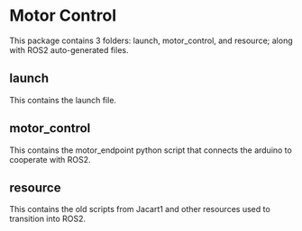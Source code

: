 # Motor Control

This package contains 3 folders: launch, motor_control, and resource; along with ROS2 auto-generated files.

## launch
This contains the launch file.
## motor_control
This contains the motor_endpoint python script that connects the arduino to cooperate with ROS2.
## resource
This contains the old scripts from Jacart1 and other resources used to transition into ROS2.
